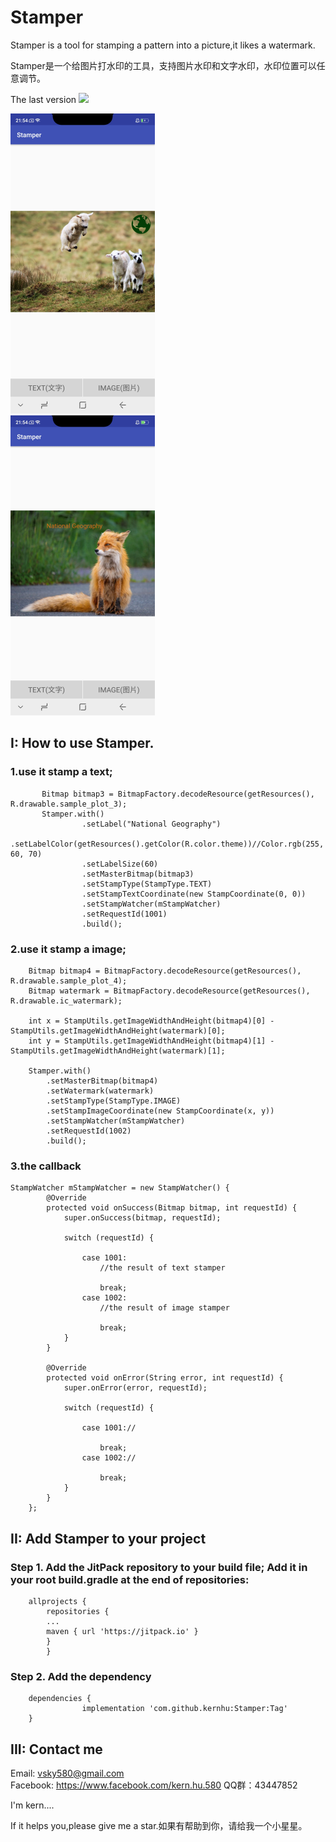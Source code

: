 # Stamper
Stamper is a tool for stamping a pattern into a picture,it likes a watermark.

Stamper是一个给图片打水印的工具，支持图片水印和文字水印，水印位置可以任意调节。

The last version  [![](https://jitpack.io/v/kernhu/Stamper.svg)](https://jitpack.io/#kernhu/Stamper)


![](https://github.com/KernHu/Stamper/raw/master/screenshot/screenshot1.png)  
![](https://github.com/KernHu/Stamper/raw/master/screenshot/screenshot2.png)  

##  I: How to use Stamper.
### 1.use it stamp a text;

```
       Bitmap bitmap3 = BitmapFactory.decodeResource(getResources(), R.drawable.sample_plot_3);
       Stamper.with()
                .setLabel("National Geography")
                .setLabelColor(getResources().getColor(R.color.theme))//Color.rgb(255, 60, 70)
                .setLabelSize(60)
                .setMasterBitmap(bitmap3)
                .setStampType(StampType.TEXT)
                .setStampTextCoordinate(new StampCoordinate(0, 0))
                .setStampWatcher(mStampWatcher)
                .setRequestId(1001)
                .build();
```

### 2.use it stamp a image;

```
    Bitmap bitmap4 = BitmapFactory.decodeResource(getResources(), R.drawable.sample_plot_4);
    Bitmap watermark = BitmapFactory.decodeResource(getResources(), R.drawable.ic_watermark);

    int x = StampUtils.getImageWidthAndHeight(bitmap4)[0] - StampUtils.getImageWidthAndHeight(watermark)[0];
    int y = StampUtils.getImageWidthAndHeight(bitmap4)[1] - StampUtils.getImageWidthAndHeight(watermark)[1];

    Stamper.with()
        .setMasterBitmap(bitmap4)
        .setWatermark(watermark)
        .setStampType(StampType.IMAGE)
        .setStampImageCoordinate(new StampCoordinate(x, y))
        .setStampWatcher(mStampWatcher)
        .setRequestId(1002)
        .build();
```
### 3.the callback

```
StampWatcher mStampWatcher = new StampWatcher() {
        @Override
        protected void onSuccess(Bitmap bitmap, int requestId) {
            super.onSuccess(bitmap, requestId);
			
            switch (requestId) {

                case 1001:
                    //the result of text stamper

                    break;
                case 1002:
                    //the result of image stamper

                    break;
            }
        }

        @Override
        protected void onError(String error, int requestId) {
            super.onError(error, requestId);

            switch (requestId) {

                case 1001://

                    break;
                case 1002://

                    break;
            }
        }
    };

```

## II: Add Stamper to your project

### Step 1. Add the JitPack repository to your build file; Add it in your root build.gradle at the end of repositories:
```
	allprojects {
        repositories {
        ...
        maven { url 'https://jitpack.io' }
        }
        }
```
### Step 2. Add the dependency
```
	dependencies {
	            implementation 'com.github.kernhu:Stamper:Tag'
	}
```
## III: Contact me

Email: vsky580@gmail.com  
Facebook: https://www.facebook.com/kern.hu.580
QQ群：43447852

I'm kern....

If it helps you,please give me a star.如果有帮助到你，请给我一个小星星。

